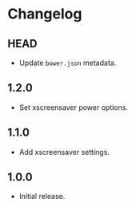 # Changelog

## HEAD

- Update `bower.json` metadata.

## 1.2.0

- Set xscreensaver power options.

## 1.1.0

- Add xscreensaver settings.

## 1.0.0

- Initial release.
